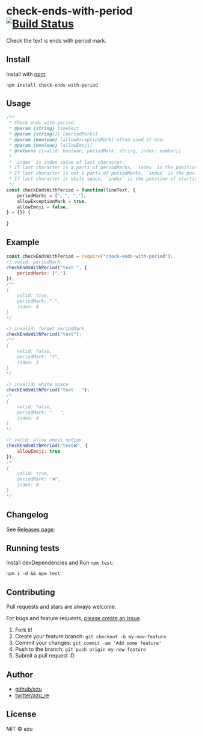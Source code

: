 # check-ends-with-period [![Build Status](https://travis-ci.org/azu/check-ends-with-period.svg?branch=master)](https://travis-ci.org/azu/check-ends-with-period)

Check the text is ends with period mark.

## Install

Install with [npm](https://www.npmjs.com/):

    npm install check-ends-with-period

## Usage

```js
/**
 * Check ends with period.
 * @param {string} lineText
 * @param {string[]} [periodMarks]
 * @param {boolean} [allowExceptionMark] often used at end.
 * @param {boolean} [allowEmoji]
 * @returns {{valid: boolean, periodMark: string, index: number}}
 *
 * `index` is index value of last character.
 * If last character is a parts of periodMarks, `index` is the position of periodMark.
 * If last character is not a parts of periodMarks, `index` is the position of the last character.
 * If last character is white space, `index` is the position of starting of white space.
 */
const checkEndsWithPeriod = function(lineText, {
    periodMarks = ["。", "."],
    allowExceptionMark = true,
    allowEmoji = false,
} = {}) {
    
}
```

## Example

```js
const checkEndsWithPeriod = require("check-ends-with-period");
// valid: periodMark
checkEndsWithPeriod("text.", {
    periodMarks: ["."]
});
/**
{
    valid: true,
    periodMark: ".",
    index: 4
}
*/

// invalid: forget periodMark
checkEndsWithPeriod("text");
/**
{
    valid: false,
    periodMark: "t",
    index: 3
}
*/

// invalid: white space
checkEndsWithPeriod("text   ");
/*
{
    valid: false,
    periodMark: "   ",
    index: 4
}
*/

// valid: allow emoji option
checkEndsWithPeriod("text❌", {
    allowEmoji: true
});
/*
{
    valid: true,
    periodMark: "❌",
    index: 4
}
*/
```


## Changelog

See [Releases page](https://github.com/azu/check-ends-with-period/releases).

## Running tests

Install devDependencies and Run `npm test`:

    npm i -d && npm test

## Contributing

Pull requests and stars are always welcome.

For bugs and feature requests, [please create an issue](https://github.com/azu/check-ends-with-period/issues).

1. Fork it!
2. Create your feature branch: `git checkout -b my-new-feature`
3. Commit your changes: `git commit -am 'Add some feature'`
4. Push to the branch: `git push origin my-new-feature`
5. Submit a pull request :D

## Author

- [github/azu](https://github.com/azu)
- [twitter/azu_re](https://twitter.com/azu_re)

## License

MIT © azu
